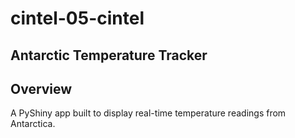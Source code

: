 # cintel-05-cintel

## Antarctic Temperature Tracker

## Overview

A PyShiny app built to display real-time temperature readings from Antarctica. 

